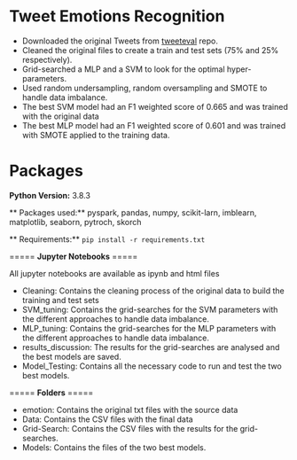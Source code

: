 # Tweet Emotions Recognition

- Downloaded the original Tweets from [tweeteval](https://github.com/cardiffnlp/tweeteval) repo. 
- Cleaned the original files to create a train and test sets (75% and 25% respectively). 
- Grid-searched a MLP and a SVM to look for the optimal hyper-parameters.
- Used random undersampling, random oversampling and SMOTE to handle data imbalance. 
- The best SVM model had an F1 weighted score of 0.665 and was trained with the original data
- The best MLP model had an F1 weighted score of 0.601 and was trained with SMOTE applied to the training data. 

# Packages
**Python Version:** 3.8.3

** Packages used:** pyspark, pandas, numpy, scikit-larn, imblearn, matplotlib, seaborn, pytroch, skorch

** Requirements:** <code>pip install -r requirements.txt</code>

===== **Jupyter Notebooks** =====

All jupyter notebooks are available as ipynb and html files

- Cleaning: Contains the cleaning process of the original data to build the training and test sets
- SVM_tuning: Contains the grid-searches for the SVM parameters with the different approaches to handle data imbalance.
- MLP_tuning: Contains the grid-searches for the MLP parameters with the different approaches to handle data imbalance. 
- results_discussion: The results for the grid-searches are analysed and the best models are saved. 
- Model_Testing: Contains all the necessary code to run and test the two best models. 

===== **Folders** =====

- emotion: Contains the original txt files with the source data
- Data: Contains the CSV files with the final data
- Grid-Search: Contains the CSV files with the results for the grid-searches.
- Models: Contains the files of the two best models.